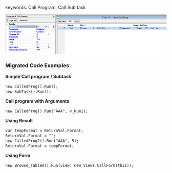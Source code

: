 ﻿keywords: Call Program, Call Sub task 

![Call Prog](CallProg.png)

### Migrated Code Examples:

**Simple Call program / Subtask**

```csdiff
new CalledProg().Run();
new SubTask().Run();
```

**Call program with Arguments**

```csdiff
new CalledProg().Run("AAA", v_Num1);

```


**Using Result**

```csdiff
var tempFormat = ReturnVal.Format;
ReturnVal.Format = "";
new CalledProg2().Run("AAA", 5);
ReturnVal.Format = tempFormat;
```

**Using Form**
```csdiff
new Browse_TableA().Run(view: new Views.CallForm(this));

```
